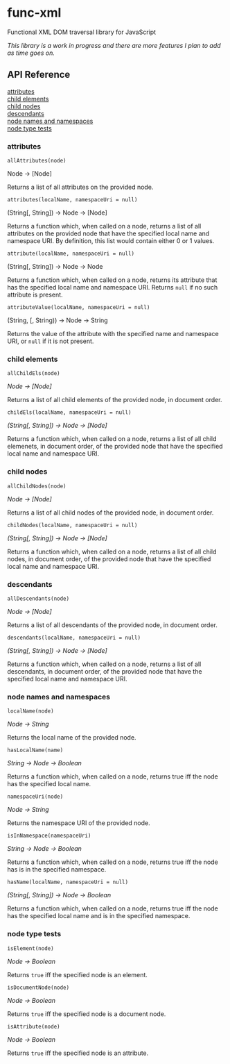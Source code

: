 # func-xml
Functional XML DOM traversal library for JavaScript

_This library is a work in progress and there are more features I plan to add as time goes on._

## API Reference

[attributes](#attributes)  
[child elements](#child-elements)  
[child nodes](#child-nodes)  
[descendants](#descendants)  
[node names and namespaces](#node-names-and-namespaces)  
[node type tests](#node-type-tests)

### attributes

`allAttributes(node)`

Node -> [Node]

Returns a list of all attributes on the provided node.

`attributes(localName, namespaceUri = null)`

(String[, String]) -> Node -> [Node]

Returns a function which, when called on a node, returns a list of all attributes on the provided node that have the specified local name and namespace URI. By definition, this list would contain either 0 or 1 values.

`attribute(localName, namespaceUri = null)`

(String[, String]) -> Node -> Node

Returns a function which, when called on a node, returns its attribute that has the specified local name and namespace URI. Returns `null` if no such attribute is present.

`attributeValue(localName, namespaceUri = null)`

(String, [, String)) -> Node -> String

Returns the value of the attribute with the specified name and namespace URI, or `null` if it is not present.

### child elements

`allChildEls(node)`

_Node -> [Node]_

Returns a list of all child elements of the provided node, in document order.

`childEls(localName, namespaceUri = null)`

_(String[, String]) -> Node -> [Node]_

Returns a function which, when called on a node, returns a list of all child elemenets, in document order, of the provided node that have the specified local name and namespace URI.

### child nodes

`allChildNodes(node)`

_Node -> [Node]_

Returns a list of all child nodes of the provided node, in document order.

`childNodes(localName, namespaceUri = null)`

_(String[, String]) -> Node -> [Node]_

Returns a function which, when called on a node, returns a list of all child nodes, in document order, of the provided node that have the specified local name and namespace URI.

### descendants

`allDescendants(node)`

_Node -> [Node]_

Returns a list of all descendants of the provided node, in document order.

`descendants(localName, namespaceUri = null)`

_(String[, String]) -> Node -> [Node]_

Returns a function which, when called on a node, returns a list of all descendants, in document order, of the provided node that have the specified local name and namespace URI.

### node names and namespaces

`localName(node)`

_Node -> String_

Returns the local name of the provided node.

`hasLocalName(name)`

_String -> Node -> Boolean_

Returns a function which, when called on a node, returns true iff the node has the specified local name.

`namespaceUri(node)`

_Node -> String_

Returns the namespace URI of the provided node.

`isInNamespace(namespaceUri)`

_String -> Node -> Boolean_

Returns a function which, when called on a node, returns true iff the node has is in the specified namespace.

`hasName(localName, namespaceUri = null)`

_(String[, String]) -> Node -> Boolean_

Returns a function which, when called on a node, returns true iff the node has the specified local name and is in the specified namespace.

### node type tests

`isElement(node)`

_Node -> Boolean_

Returns `true` iff the specified node is an element.

`isDocumentNode(node)`

_Node -> Boolean_

Returns `true` iff the specified node is a document node.

`isAttribute(node)` 

_Node -> Boolean_

Returns `true` iff the specified node is an attribute.
